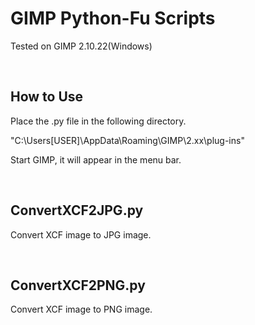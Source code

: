 # GIMP Python-Fu Scripts

Tested on GIMP 2.10.22(Windows)

<br>

## How to Use

Place the .py file in the following directory.

"C:\Users\[USER]\AppData\Roaming\GIMP\2.xx\plug-ins\"

Start GIMP, it will appear in the menu bar.

<br>


## ConvertXCF2JPG.py

Convert XCF image to JPG image.

<br>


## ConvertXCF2PNG.py

Convert XCF image to PNG image.

<br>






